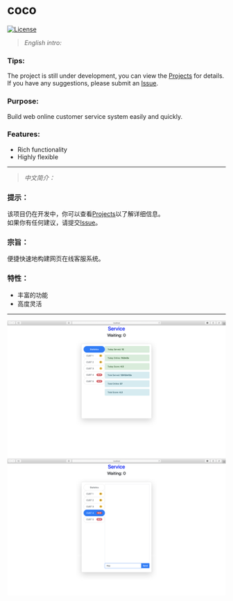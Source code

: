 # coco

[![License](https://img.shields.io/apm/l/vim-mode.svg)](https://github.com/db1995/anole/blob/master/LICENSE)

> *English intro:*

### Tips:
The project is still under development, you can view the [Projects](https://github.com/db1995/coco/projects) for details.  
If you have any suggestions, please submit an [Issue](https://github.com/db1995/coco/issues).

### Purpose:
Build web online customer service system easily and quickly.

### Features:
* Rich functionality
* Highly flexible

****

> *中文简介：*

### 提示：
该项目仍在开发中，你可以查看[Projects](https://github.com/db1995/coco/projects)以了解详细信息。  
如果你有任何建议，请提交[Issue](https://github.com/db1995/coco/issues)。

### 宗旨：
便捷快速地构建网页在线客服系统。

### 特性：
* 丰富的功能
* 高度灵活

****

![Coco Service](https://github.com/db1995/images/blob/master/coco_service.png)
![Coco Service](https://github.com/db1995/images/blob/master/coco_service_1.png)
